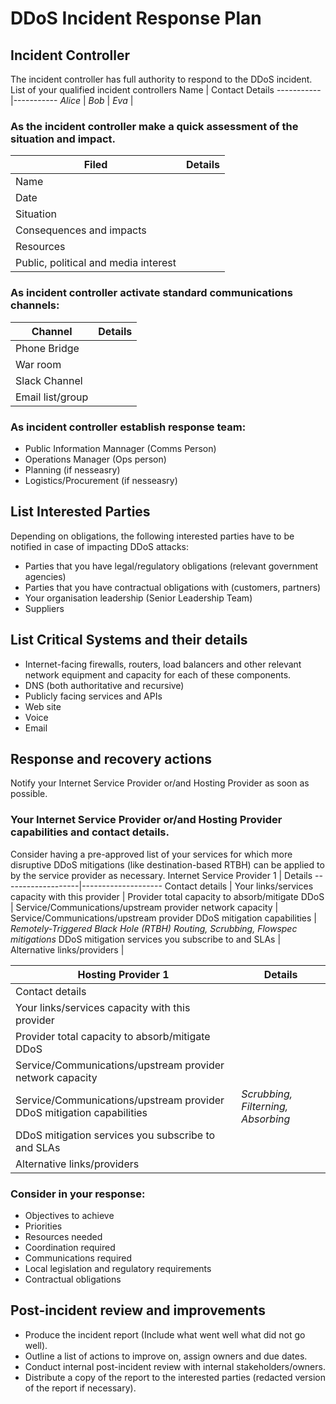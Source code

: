 # DDoS Incident Response Plan


## Incident Controller
The incident controller has full authority to respond to the DDoS incident.
List of your qualified incident controllers
Name | Contact Details
-----------|-----------
_Alice_ | 
_Bob_ | 
_Eva_ |

### As the incident controller make a quick assessment of the situation and impact.
Filed | Details
-------------------------|-----------------------
Name |
Date | 
Situation | 
Consequences and impacts | 
Resources | 
Public, political and media interest | 

### As incident controller activate standard communications channels:
Channel | Details
-----------|-----------
Phone Bridge | 
War room | 
Slack Channel | 
Email list/group | 

### As incident controller establish response team:
* Public Information Mannager (Comms Person)
* Operations Manager (Ops person)
* Planning (if nesseasry)
* Logistics/Procurement (if nesseasry)

## List Interested Parties 
Depending on obligations, the following interested parties have to be notified in case of impacting DDoS attacks:
* Parties that you have legal/regulatory obligations (relevant government agencies)
* Parties that you have contractual obligations with (customers, partners)
* Your organisation leadership (Senior Leadership Team)
* Suppliers

## List Critical Systems and their details
* Internet-facing firewalls, routers, load balancers and other relevant network equipment and capacity for each of these components.
* DNS (both authoritative and recursive)
* Publicly facing services and APIs
* Web site
* Voice
* Email

## Response and recovery actions
Notify your Internet Service Provider or/and Hosting Provider as soon as possible.

### Your Internet Service Provider or/and Hosting Provider capabilities and contact details.
Consider having a pre-approved list of your services for which more disruptive DDoS mitigations (like destination-based RTBH) can be applied to by the service provider as necessary.
Internet Service Provider 1 | Details
-------------------|--------------------
Contact details |
Your links/services capacity with this provider | 
Provider total capacity to absorb/mitigate DDoS | 
Service/Communications/upstream provider network capacity | 
Service/Communications/upstream provider DDoS mitigation capabilities | _Remotely-Triggered Black Hole (RTBH) Routing, Scrubbing, Flowspec mitigations_
DDoS mitigation services you subscribe to and SLAs | 
Alternative links/providers | 

Hosting Provider 1 | Details
-------------------|--------------------
Contact details |
Your links/services capacity with this provider | 
Provider total capacity to absorb/mitigate DDoS | 
Service/Communications/upstream provider network capacity | 
Service/Communications/upstream provider DDoS mitigation capabilities | _Scrubbing, Filterning, Absorbing_
DDoS mitigation services you subscribe to and SLAs | 
Alternative links/providers | 

### Consider in your response:
* Objectives to achieve
* Priorities
* Resources needed
* Coordination required
* Communications required
* Local legislation and regulatory requirements
* Contractual obligations



## Post-incident review and improvements
* Produce the incident report (Include what went well what did not go well).
* Outline a list of actions to improve on, assign owners and due dates.
* Conduct internal post-incident review with internal stakeholders/owners.
* Distribute a copy of the report to the interested parties (redacted version of the report if necessary).
